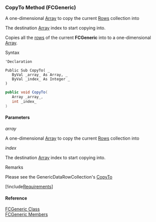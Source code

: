 ﻿### CopyTo Method (FCGeneric)

A one-dimensional [Array](ms-help://MS.NETFrameworkSDKv1.1/cpref/html/frlrfsystemarrayclasstopic.htm) to copy the current [Rows](/sdk/fcSDK~FChoice.Foundation.FCGeneric~Rows.md) collection into

The destination [Array](ms-help://MS.NETFrameworkSDKv1.1/cpref/html/frlrfsystemarrayclasstopic.htm) index to start copying into.

Copies all the [rows](/sdk/fcSDK~FChoice.Foundation.FCGeneric~Rows.md) of the current **FCGeneric** into to a one-dimensional [Array](ms-help://MS.NETFrameworkSDKv1.1/cpref/html/frlrfsystemarrayclasstopic.htm).

Syntax

```vbnet
'Declaration

Public Sub CopyTo( _
   ByVal _array_ As Array, _
   ByVal _index_ As Integer _
) 
```

```csharp
public void CopyTo( 
   Array _array_,
   int _index_
)
```

#### Parameters

_array_

A one-dimensional [Array](ms-help://MS.NETFrameworkSDKv1.1/cpref/html/frlrfsystemarrayclasstopic.htm) to copy the current [Rows](/sdk/fcSDK~FChoice.Foundation.FCGeneric~Rows.md) collection into

_index_

The destination [Array](ms-help://MS.NETFrameworkSDKv1.1/cpref/html/frlrfsystemarrayclasstopic.htm) index to start copying into.

Remarks

Please see the GenericDataRowCollection's [CopyTo](fcSDK~FChoice.Foundation.GenericDataRowCollection~CopyTo.md)

[!include[Requirements](../partials/requirements.md)]

#### Reference

[FCGeneric Class](fcSDK~FChoice.Foundation.FCGeneric.md)  
[FCGeneric Members](fcSDK~FChoice.Foundation.FCGeneric_members.md)
